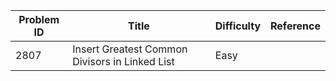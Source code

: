 | Problem ID | Title | Difficulty | Reference
| --- | --- | --- | ---
| 2807 | Insert Greatest Common Divisors in Linked List | Easy | 
